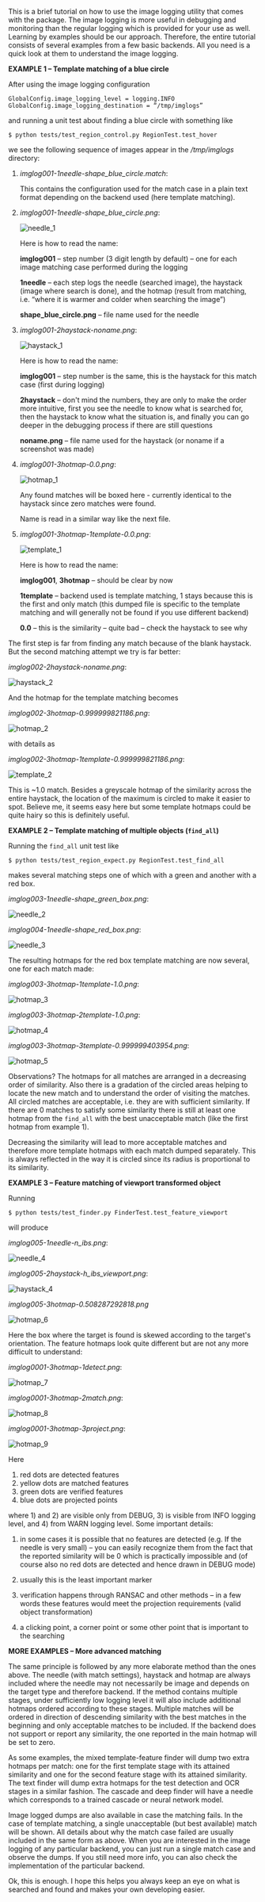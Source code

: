 This is a brief tutorial on how to use the image logging utility that
comes with the package. The image logging is more useful in debugging
and monitoring than the regular logging which is provided for your use as
well. Learning by examples should be our approach. Therefore, the entire
tutorial consists of several examples from a few basic backends. All you
need is a quick look at them to understand the image logging.


**EXAMPLE 1 – Template matching of a blue circle**

After using the image logging configuration

```
GlobalConfig.image_logging_level = logging.INFO
GlobalConfig.image_logging_destination = “/tmp/imglogs”
```

and running a unit test about finding a blue circle with something like

```
$ python tests/test_region_control.py RegionTest.test_hover
```

we see the following sequence of images appear in the */tmp/imglogs*
directory:

1. *imglog001-1needle-shape_blue_circle.match*:

    This contains the configuration used for the match case in a plain text
    format depending on the backend used (here template matching).

2. *imglog001-1needle-shape_blue_circle.png*:

    ![needle_1](images/image_logging_01.png)

    Here is how to read the name:

    **imglog001** – step number (3 digit length by default) – one for each
    image matching case performed during the logging

    **1needle** – each step logs the needle (searched image), the haystack
    (image where search is done), and the hotmap (result from matching, i.e.
    “where it is warmer and colder when searching the image”)

    **shape_blue_circle.png** – file name used for the needle

3. *imglog001-2haystack-noname.png*:

    ![haystack_1](images/image_logging_02.png)

    Here is how to read the name:

    **imglog001** – step number is the same, this is the haystack for this
    match case (first during logging)

    **2haystack** – don't mind the numbers, they are only to make the order
    more intuitive, first you see the needle to know what is searched for,
    then the haystack to know what the situation is, and finally you can go
    deeper in the debugging process if there are still questions

    **noname.png** – file name used for the haystack (or noname if a
    screenshot was made)

4. *imglog001-3hotmap-0.0.png*:

    ![hotmap_1](images/image_logging_02.png)

    Any found matches will be boxed here - currently identical to the
    haystack since zero matches were found.

    Name is read in a similar way like the next file.

5. *imglog001-3hotmap-1template-0.0.png*:

    ![template_1](images/image_logging_03.png)

    Here is how to read the name:

    **imglog001**, **3hotmap** – should be clear by now

    **1template** – backend used is template matching, 1 stays because this
    is the first and only match (this dumped file is specific to the template
    matching and will generally not be found if you use different backend)

    **0.0** – this is the similarity – quite bad – check the
    haystack to see why

The first step is far from finding any match because of the blank haystack.
But the second matching attempt we try is far better:

*imglog002-2haystack-noname.png*:

![haystack_2](images/image_logging_04.png)

And the hotmap for the template matching becomes

*imglog002-3hotmap-0.999999821186.png*:

![hotmap_2](images/image_logging_05.png)

with details as

*imglog002-3hotmap-1template-0.999999821186.png*:

![template_2](images/image_logging_06.png)

This is ~1.0 match. Besides a greyscale hotmap of the similarity across
the entire haystack, the location of the maximum is circled to make it
easier to spot. Believe me, it seems easy here but some template hotmaps
could be quite hairy so this is definitely useful.


**EXAMPLE 2 – Template matching of multiple objects (`find_all`)**

Running the `find_all` unit test like

```
$ python tests/test_region_expect.py RegionTest.test_find_all
```

makes several matching steps one of which with a green and another with a
red box.

*imglog003-1needle-shape_green_box.png*:

![needle_2](images/image_logging_07.png)

*imglog004-1needle-shape_red_box.png*:

![needle_3](images/image_logging_08.png)

The resulting hotmaps for the red box template matching are now several,
one for each match made:

*imglog003-3hotmap-1template-1.0.png*:

![hotmap_3](images/image_logging_09.png)

*imglog003-3hotmap-2template-1.0.png*:

![hotmap_4](images/image_logging_10.png)

*imglog003-3hotmap-3template-0.999999403954.png*:

![hotmap_5](images/image_logging_11.png)

Observations? The hotmaps for all matches are arranged in a decreasing
order of similarity. Also there is a gradation of the circled areas
helping to locate the new match and to understand the order of visiting
the matches. All circled matches are acceptable, i.e. they are with
sufficient similarity. If there are 0 matches to satisfy some similarity
there is still at least one hotmap from the `find_all` with the best
unacceptable match (like the first hotmap from example 1).

Decreasing the similarity will lead to more acceptable matches and
therefore more template hotmaps with each match dumped separately.
This is always reflected in the way it is circled since its radius is
proportional to its similarity.


**EXAMPLE 3 – Feature matching of viewport transformed object**

Running

```
$ python tests/test_finder.py FinderTest.test_feature_viewport
```

will produce

*imglog005-1needle-n_ibs.png*:

![needle_4](images/image_logging_14.png)

*imglog005-2haystack-h_ibs_viewport.png*:

![haystack_4](images/image_logging_15.png)

*imglog005-3hotmap-0.508287292818.png*

![hotmap_6](images/image_logging_16.png)

Here the box where the target is found is skewed according to the target's
orientation. The feature hotmaps look quite different but are not any more
difficult to understand:

*imglog0001-3hotmap-1detect.png*:

![hotmap_7](images/image_logging_17.png)

*imglog0001-3hotmap-2match.png*:

![hotmap_8](images/image_logging_18.png)

*imglog0001-3hotmap-3project.png*:

![hotmap_9](images/image_logging_19.png)

Here

1. red dots are detected features
2. yellow dots are matched features
3. green dots are verified features
4. blue dots are projected points

where 1) and 2) are visible only from DEBUG, 3) is visible from INFO
logging level, and 4) from WARN logging level. Some important details:

1. in some cases it is possible that no features are detected (e.g. If
the needle is very small) – you can easily recognize them from the fact
that the reported similarity will be 0 which is practically impossible
and (of course also no red dots are detected and hence drawn in DEBUG mode)

2. usually this is the least important marker

3. verification happens through RANSAC and other methods – in a few
words these features would meet the projection requirements (valid
object transformation)

4. a clicking point, a corner point or some other point that is
important to the searching


**MORE EXAMPLES – More advanced matching**

The same principle is followed by any more elaborate method than
the ones above. The needle (with match settings), haystack and
hotmap are always included where the needle may not necessarily
be image and depends on the target type and therefore backend.
If the method contains multiple stages, under sufficiently low
logging level it will also include additional hotmaps ordered
according to these stages. Multiple matches will be ordered in
direction of descending similarity with the best matches in the
beginning and only acceptable matches to be included. If the
backend does not support or report any similarity, the one
reported in the main hotmap will be set to zero.

As some examples, the mixed template-feature finder will dump
two extra hotmaps per match: one for the first template stage with
its attained similarity and one for the second feature stage with
its attained similarity. The text finder will dump extra hotmaps
for the test detection and OCR stages in a similar fashion. The
cascade and deep finder will have a needle which corresponds to
a trained cascade or neural network model.

Image logged dumps are also available in case the matching fails.
In the case of template matching, a single unacceptable (but best
available) match will be shown. All details about why the match
case failed are usually included in the same form as above. When
you are interested in the image logging of any particular backend,
you can just run a single match case and observe the dumps. If you
still need more info, you can also check the implementation of the
particular backend.

Ok, this is enough. I hope this helps you always keep an eye on what
is searched and found and makes your own developing easier.
